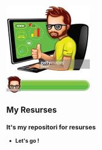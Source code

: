 ![Мои ресурсы](https://github.com/GarryFirst-cripto/resurses/blob/master/pictures/programmer.jpg)
## My Resurses
### It's my repositori for resurses

* __Let's go !__